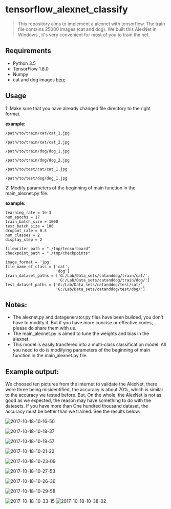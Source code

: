 # tensorflow_alexnet_classify
> This repository aims to implement a alexnet with tensorflow. 
> The train file contains 25000 images (cat and dog). 
> We built this AlexNet in Windows ,  it's very convenient for most of you to train the net.

## Requirements
* Python 3.5
* TensorFlow 1.8.0
* Numpy
* cat and dog images [here](https://www.kaggle.com/c/dogs-vs-cats-redux-kernels-edition/data)

## Usage 
1'  Make sure that you have already changed file directory to the right format.

**example:**


    /path/to/train/cat/cat_1.jpg

    /path/to/train/cat/cat_2.jpg

    /path/to/train/dog/dog_1.jpg
    
    /path/to/train/dog/dog_2.jpg
    
	/path/to/test/cat/cat_1.jpg

    /path/to/test/dog/dog_1.jpg



    
2'  Modify parameters of the beginning of main function in the main_alexnet.py file.

**example:**


	learning_rate = 1e-3
	num_epochs = 17  
	train_batch_size = 1000 
	test_batch_size = 100
	dropout_rate = 0.5
	num_classes = 2  
	display_step = 2 
	
	filewriter_path = "./tmp/tensorboard" 
	checkpoint_path = "./tmp/checkpoints"  
	
	image_format = 'jpg' 
	file_name_of_class = ['cat',
	                      'dog']
	train_dataset_paths = ['G:/Lab/Data_sets/catanddog/train/cat/', 
	                       'G:/Lab/Data_sets/catanddog/train/dog/'] 
	test_dataset_paths = ['G:/Lab/Data_sets/catanddog/test/cat/',
	                      'G:/Lab/Data_sets/catanddog/test/dog/'] 



## Notes:
* The alexnet.py and datagenerator.py files have been builded, you don't have to modify it. But if you have more concise or effective codes, please do share them with us.
* The main_alexnet.py is aimed to tune the weights and bias in the alexnet.
* This model is easily transfered into a multi-class classification model. All you need to do is modifying parameters of the beginning of main function in the main_alexnet.py file.

## Example output:
We choosed ten pictures from the internet to validate the AlexNet, there were three being misidentified, the accuracy is about 70%, which is similar to the accuracy we tested before. But, On the whole, the AlexNet is not as good as we expected, the reason may have something to do with the datesets. If you have more than One hundred thousand dataset, the accuracy must be better than we trained.
See the results below:

![2017-10-18-10-16-50](http://qiniu.xdpie.com/2017-10-18-10-16-50.png)

![2017-10-18-10-18-37](http://qiniu.xdpie.com/2017-10-18-10-18-37.png)

![2017-10-18-10-19-57](http://qiniu.xdpie.com/2017-10-18-10-19-57.png)

![2017-10-18-10-21-22](http://qiniu.xdpie.com/2017-10-18-10-21-22.png)

![2017-10-18-10-23-09](http://qiniu.xdpie.com/2017-10-18-10-23-09.png)

![2017-10-18-10-27-53](http://qiniu.xdpie.com/2017-10-18-10-27-53.png)

![2017-10-18-10-26-36](http://qiniu.xdpie.com/2017-10-18-10-26-36.png)

![2017-10-18-10-29-58](http://qiniu.xdpie.com/2017-10-18-10-29-58.png)

![2017-10-18-10-33-15](http://qiniu.xdpie.com/2017-10-18-10-33-15.png)
![2017-10-18-10-38-02](http://qiniu.xdpie.com/2017-10-18-10-38-02.png)
    
 
